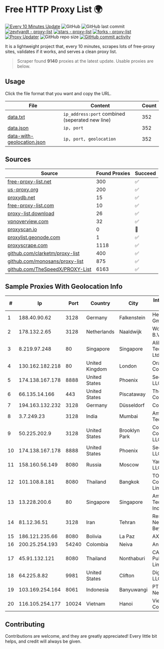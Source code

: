 
# Free HTTP Proxy List 🌍

[![Every 10 Minutes Update](https://github.com/mertguvencli/http-proxy-list/actions/workflows/main.yml/badge.svg?branch=main)](https://github.com/mertguvencli/http-proxy-list/actions/workflows/main.yml)
![GitHub](https://img.shields.io/github/license/mertguvencli/http-proxy-list)
![GitHub last commit](https://img.shields.io/github/last-commit/mertguvencli/http-proxy-list)
[![zevtyardt - proxy-list](https://img.shields.io/static/v1?label=zevtyardt&message=proxy-list&color=blue&logo=github)](https://github.com/zevtyardt/proxy-list "Go to GitHub repo")
[![stars - proxy-list](https://img.shields.io/github/stars/zevtyardt/proxy-list?style=social)](https://github.com/zevtyardt/proxy-list)
[![forks - proxy-list](https://img.shields.io/github/forks/zevtyardt/proxy-list?style=social)](https://github.com/zevtyardt/proxy-list)
[![Proxy Updater](https://github.com/zevtyardt/proxy-list/workflows/Proxy%20Updater/badge.svg)](https://github.com/zevtyardt/proxy-list/actions?query=workflow:"Proxy+Updater")
![GitHub repo size](https://img.shields.io/github/repo-size/zevtyardt/proxy-list)
[![GitHub commit activity](https://img.shields.io/github/commit-activity/m/zevtyardt/proxy-list?logo=commits)](https://github.com/zevtyardt/proxy-list/commits/main)

It is a lightweight project that, every 10 minutes, scrapes lots of free-proxy sites, validates if it works, and serves a clean proxy list.

> Scraper found **9140** proxies at the latest update. Usable proxies are below.

## Usage

Click the file format that you want and copy the URL.

|File|Content|Count|
|----|-------|-----|
|[data.txt](https://raw.githubusercontent.com/mertguvencli/http-proxy-list/main/proxy-list/data.txt)|`ip_address:port` combined (seperated new line)|352|
|[data.json](https://raw.githubusercontent.com/mertguvencli/http-proxy-list/main/proxy-list/data.json)|`ip, port`|352|
|[data-with-geolocation.json](https://raw.githubusercontent.com/mertguvencli/http-proxy-list/main/proxy-list/data-with-geolocation.json)|`ip, port, geolocation`|352|

## Sources

|Source|Found Proxies|Succeed|
|------|-------------|-------|
|[free-proxy-list.net](https://free-proxy-list.net)|300|✅|
|[us-proxy.org](https://www.us-proxy.org)|200|✅|
|[proxydb.net](http://proxydb.net)|15|✅|
|[free-proxy-list.com](https://free-proxy-list.com/?page=&port=&type%5B%5D=http&type%5B%5D=https&up_time=0&search=Search)|10|✅|
|[proxy-list.download](https://www.proxy-list.download/HTTP)|26|✅|
|[vpnoverview.com](https://vpnoverview.com/privacy/anonymous-browsing/free-proxy-servers)|32|✅|
|[proxyscan.io](https://www.proxyscan.io)|0|🚫|
|[proxylist.geonode.com](https://proxylist.geonode.com/api/proxy-list?limit=300&page=1&sort_by=lastChecked&sort_type=desc&protocols=http,https)|1|✅|
|[proxyscrape.com](https://api.proxyscrape.com/v2/?request=displayproxies&protocol=http&timeout=10000&country=all&ssl=all&anonymity=all)|1118|✅|
|[github.com/clarketm/proxy-list](https://raw.githubusercontent.com/clarketm/proxy-list/master/proxy-list-raw.txt)|400|✅|
|[github.com/monosans/proxy-list](https://raw.githubusercontent.com/monosans/proxy-list/main/proxies/http.txt)|875|✅|
|[github.com/TheSpeedX/PROXY-List](https://raw.githubusercontent.com/TheSpeedX/PROXY-List/master/http.txt)|6163|✅|


## Sample Proxies With Geolocation Info

|#|Ip|Port|Country|City|Internet Service Provider|
|-|--|----|-------|----|-------------------------|
|1|188.40.90.62|3128|Germany|Falkenstein|Hetzner Online GmbH|
|2|178.132.2.65|3128|Netherlands|Naaldwijk|WorldStream B.V.|
|3|8.219.97.248|80|Singapore|Singapore|Alibaba (US) Technology Co., Ltd.|
|4|130.162.182.218|80|United Kingdom|London|Oracle Corporation|
|5|174.138.167.178|8888|United States|Phoenix|Secured Servers LLC|
|6|66.135.14.166|443|United States|Piscataway|The Constant Company, LLC|
|7|194.163.132.232|3128|Germany|Düsseldorf|Contabo GmbH|
|8|3.7.249.23|3128|India|Mumbai|Amazon Technologies Inc|
|9|50.225.202.9|3128|United States|Brooklyn Park|Comcast Cable Communications, LLC|
|10|174.138.167.178|8888|United States|Phoenix|Secured Servers LLC|
|11|158.160.56.149|8080|Russia|Moscow|Yandex.Cloud LLC|
|12|101.108.8.181|8080|Thailand|Bangkok|TOT Public Company Limited|
|13|13.228.200.6|80|Singapore|Singapore|Amazon Technologies Inc.|
|14|81.12.36.51|3128|Iran|Tehran|Respina Networks & Beyond PJSC|
|15|186.121.235.66|8080|Bolivia|La Paz|AXS Bolivia S. A.|
|16|200.25.254.193|54240|Colombia|Neiva|Andinet ON Line|
|17|45.91.132.121|8080|Thailand|Nonthaburi|CAT Telecom Public Company Limited|
|18|64.225.8.82|9981|United States|Clifton|DigitalOcean, LLC|
|19|103.169.254.164|8061|Indonesia|Banyuwangi|PT Master Star Network|
|20|116.105.254.177|10024|Vietnam|Hanoi|Viettel Corporation|



## Contributing

Contributions are welcome, and they are greatly appreciated! Every
little bit helps, and credit will always be given.

